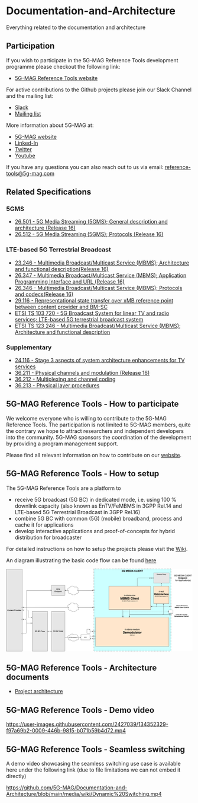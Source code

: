 # Documentation-and-Architecture

Everything related to the documentation and architecture

## Participation

If you wish to participate in the 5G-MAG Reference Tools development programme please checkout the following link:

* [5G-MAG Reference Tools website](https://www.5g-mag.com/reference-tools)

For active contributions to the Github projects please join our Slack Channel and the mailing list:

* [Slack](https://5g-mag.slack.com)
* [Mailing list](https://groups.google.com/g/5g-mag-reference-tools)

More information about 5G-MAG at:
* [5G-MAG website](https://www.5g-mag.com/)
* [Linked-In](https://www.linkedin.com/company/5g-mag/)
* [Twitter](https://twitter.com/5gmagnews)
* [Youtube](https://www.youtube.com/channel/UCKzSvQnMItdCHelTd9Pg3aQ)

If you have any questions you can also reach out to us via email: [reference-tools@5g-mag.com](mailto:reference-tools@5g-mag.com)

## Related Specifications
### 5GMS
* [26.501 - 5G Media Streaming (5GMS); General description and architecture (Release 16)](https://www.3gpp.org/ftp/Specs/archive/26_series/26.501)
* [26.512 - 5G Media Streaming (5GMS); Protocols (Release 16)](https://www.3gpp.org/ftp/Specs/archive/26_series/26.512)
### LTE-based 5G Terrestrial Broadcast
* [23.246 - Multimedia Broadcast/Multicast Service (MBMS); Architecture and functional description(Release 16)](https://www.3gpp.org/ftp/Specs/archive/23_series/23.246/)
* [26.347 - Multimedia Broadcast/Multicast Service (MBMS); Application Programming Interface and URL (Release 16)](https://www.3gpp.org/ftp/Specs/archive/26_series/26.347/)
* [26.346 - Multimedia Broadcast/Multicast Service (MBMS); Protocols and codecs(Release 16)](https://www.3gpp.org/ftp/Specs/archive/26_series/26.346)
* [29.116 - Representational state transfer over xMB reference point between content provider and BM-SC](https://www.3gpp.org/ftp/Specs/archive/29_series/29.116)
* [ETSI TS 103 720 - 5G Broadcast System for linear TV and radio services; LTE-based 5G terrestrial broadcast system](https://www.etsi.org/deliver/etsi_ts/103700_103799/103720/01.01.01_60/ts_103720v010101p.pdf)
* [ETSI TS 123 246 - Multimedia Broadcast/Multicast Service (MBMS); Architecture and functional description ](https://www.etsi.org/deliver/etsi_ts/123200_123299/123246/)
### Supplementary
* [24.116 - Stage 3 aspects of system architecture enhancements for TV services](https://www.3gpp.org/ftp/Specs/archive/24_series/24.116)
* [36.211 - Physical channels and modulation (Release 16)](https://www.3gpp.org/ftp/Specs/archive/36_series/36.211)
* [36.212 - Multiplexing and channel coding](https://www.3gpp.org/ftp/Specs/archive/36_series/36.212)
* [36.213 - Physical layer procedures](https://www.3gpp.org/ftp/Specs/archive/36_series/36.213)

## 5G-MAG Reference Tools - How to participate
We welcome everyone who is willing to contribute to the 5G-MAG Reference Tools. The participation is not limited to 5G-MAG members, quite the contrary we hope to attract researchers and independent developers into the community. 5G-MAG sponsors the coordination of the development by providing a program management support.

Please find all relevant information on how to contribute on our [website](https://www.5g-mag.com/reference-tools).

## 5G-MAG Reference Tools - How to setup
The 5G-MAG Reference Tools are a platform to

* receive 5G broadcast (5G BC) in dedicated mode, i.e. using 100 % downlink capacity (also known as EnTV/FeMBMS in 3GPP Rel.14 and LTE-based 5G Terrestrial Broadcast in 3GPP Rel.16)
* combine 5G BC with common (5G) (mobile) broadband, process and cache it for applications
* develop interactive applications and proof-of-concepts for hybrid distribution for broadcaster

For detailed instructions on how to setup the projects please visit the [Wiki](https://github.com/5G-MAG/Documentation-and-Architecture/wiki). 

An diagram illustrating the basic code flow can be found [here](https://github.com/5G-MAG/Documentation-and-Architecture/blob/main/media/architecture/rt-mbms-data-flow_kuehnhammer_08102021.png)

![Architecture](media/architecture/5G-MAG%20RT%20Overview%20v8.png)

## 5G-MAG Reference Tools - Architecture documents

* [Project architecture](md/architecture.md)

## 5G-MAG Reference Tools - Demo video

https://user-images.githubusercontent.com/2427039/134352329-f97a69b2-0009-446b-9815-b071b59b4d72.mp4

## 5G-MAG Reference Tools - Seamless switching
A demo video showcasing the seamless switching use case is available here under the following link (due to file limitations we can not embed it directly)

https://github.com/5G-MAG/Documentation-and-Architecture/blob/main/media/wiki/Dynamic%20Switching.mp4
